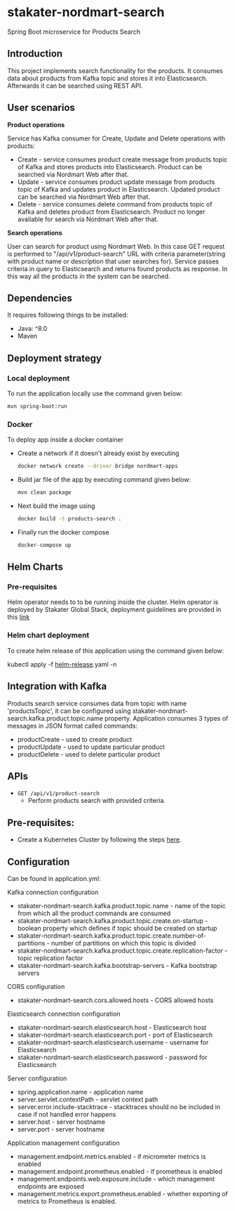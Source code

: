 # stakater-nordmart-search
Spring Boot microservice for Products Search

## Introduction
This project implements search functionality for the products. It consumes data about products from Kafka topic 
and stores it into Elasticsearch. Afterwards it can be searched using REST API.

## User scenarios

**Product operations**

Service has Kafka consumer for Create, Update and Delete operations with products:
* Create - service consumes product create message from products topic of Kafka and stores products into Elasticsearch.
 Product can be searched via Nordmart Web after that.
* Update - service consumes product update message from products topic of Kafka and updates product in Elasticsearch. 
Updated product can be searched via Nordmart Web after that.
* Delete - service consumes delete command from products topic of Kafka and deletes product from 
 Elasticsearch. Product no longer available for search via Nordmart Web after that.   

**Search operations**

User can search for product using Nordmart Web. In this case GET request is performed to "/api/v1/product-search" URL
with criteria parameter(string with product name or description that user searches for). Service passes criteria in
query to Elasticsearch and returns found products as response. In this way all the products in the system can
 be searched.

## Dependencies

It requires following things to be installed:

* Java: ^8.0
* Maven

## Deployment strategy

### Local deployment

To run the application locally use the command given below:

```bash
mvn spring-boot:run
```

### Docker

To deploy app inside a docker container

* Create a network if it doesn't already exist by executing

  ```bash
  docker network create --driver bridge nordmart-apps
  ```

* Build jar file of the app by executing command given below:

  ```bash
  mvn clean package
  ```

* Next build the image using

  ```bash
  docker build -t products-search .
  ```

* Finally run the docker compose

  ```bash
  docker-compose up
  ```

## Helm Charts

### Pre-requisites

Helm operator needs to to be running inside the cluster. Helm operator is deployed by Stakater Global Stack, deployment guidelines are provided in this [link](https://playbook.stakater.com/content/processes/bootstrapping/deploying-stack-on-azure.html)

### Helm chart deployment

To create helm release of this application using the command given below:

kubectl apply -f [helm-release](https://github.com/stakater-lab/nordmart-dev-apps/blob/master/releases/products-search-helm-release.yaml).yaml -n <namespace-name>

## Integration with Kafka

Products search service consumes data from topic with name 'productsTopic', it can be configured using 
stakater-nordmart-search.kafka.product.topic.name property. Application consumes 3 types of messages in JSON
format called commands:

- productCreate - used to create product
- productUpdate - used to update particular product
- productDelete - used to delete particular product

## APIs

- `GET /api/v1/product-search`
    - Perform products search with provided criteria.
    
## Pre-requisites:

* Create a Kubernetes Cluster by following the steps [here](https://github.com/stakater-lab/nordmart-dev-tools).

## Configuration

Can be found in application.yml:

 Kafka connection configuration
 
- stakater-nordmart-search.kafka.product.topic.name - name of the topic from which all the product commands are consumed
- stakater-nordmart-search.kafka.product.topic.create.on-startup - boolean property which defines if topic should be 
created on startup
- stakater-nordmart-search.kafka.product.topic.create.number-of-partitions - number of partitions on which this topic is
divided
- stakater-nordmart-search.kafka.product.topic.create.replication-factor - topic replication factor
- stakater-nordmart-search.kafka.bootstrap-servers - Kafka bootstrap servers

CORS configuration

- stakater-nordmart-search.cors.allowed.hosts - CORS allowed hosts

 Elasticsearch connection configuration

- stakater-nordmart-search.elasticsearch.host - Elasticsearch host
- stakater-nordmart-search.elasticsearch.port - port of Elasticsearch
- stakater-nordmart-search.elasticsearch.username - username for Elasticsearch
- stakater-nordmart-search.elasticsearch.password - password for Elasticsearch

 Server configuration

- spring.application.name - application name
- server.servlet.contextPath - servlet context path
- server.error.include-stacktrace - stacktraces should no be included in case if not handled error happens
- server.host - server hostname
- server.port - server hostname

 Application management configuration

- management.endpoint.metrics.enabled - if micrometer metrics is enabled
- management.endpoint.prometheus.enabled - if prometheus is enabled
- management.endpoints.web.exposure.include - which management endpoints are exposed
- management.metrics.export.prometheus.enabled - whether exporting of metrics to Prometheus is enabled. 
